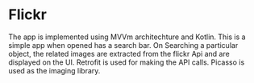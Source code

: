 # Flickr
The app is implemented using MVVm architechture and Kotlin.
This is a simple app when opened has a search bar. On Searching a particular object, the related images are extracted from the flickr Api and are displayed on the UI.
Retrofit is used for making the API calls.
Picasso is used as the imaging library.
